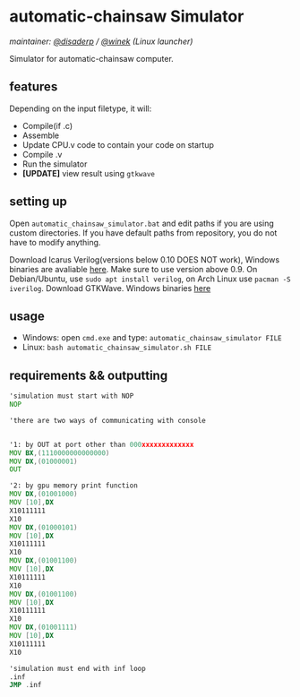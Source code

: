 # automatic-chainsaw Simulator

*maintainer: [@disaderp](https://github.com/disaderp) / [@winek](https://github.com/winek) (Linux launcher)*

Simulator for automatic-chainsaw computer.

## features

Depending on the input filetype, it will:

- Compile(if .c)
- Assemble
- Update CPU.v code to contain your code on startup
- Compile .v
- Run the simulator 
- **[UPDATE]** view result using `gtkwave`

## setting up

Open `automatic_chainsaw_simulator.bat` and edit paths if you are using custom directories.
If you have default paths from repository, you do not have to modify anything.

Download Icarus Verilog(versions below 0.10 DOES NOT work), Windows binaries are avaliable [here](http://bleyer.org/icarus/). Make sure to use version above 0.9. On Debian/Ubuntu, use `sudo apt install verilog`, on Arch Linux use `pacman -S iverilog`.
Download GTKWave. Windows binaries [here](https://sourceforge.net/projects/gtkwave/files/)

## usage

- Windows: open `cmd.exe` and type: `automatic_chainsaw_simulator FILE`
- Linux: `bash automatic_chainsaw_simulator.sh FILE`

## requirements && outputting

```asm
'simulation must start with NOP
NOP

'there are two ways of communicating with console


'1: by OUT at port other than 000xxxxxxxxxxxxx
MOV BX,(1110000000000000)
MOV DX,(01000001)
OUT

'2: by gpu memory print function
MOV DX,(01001000)
MOV [10],DX
X10111111
X10
MOV DX,(01000101)
MOV [10],DX
X10111111
X10
MOV DX,(01001100)
MOV [10],DX
X10111111
X10
MOV DX,(01001100)
MOV [10],DX
X10111111
X10
MOV DX,(01001111)
MOV [10],DX
X10111111
X10

'simulation must end with inf loop
.inf
JMP .inf
```

